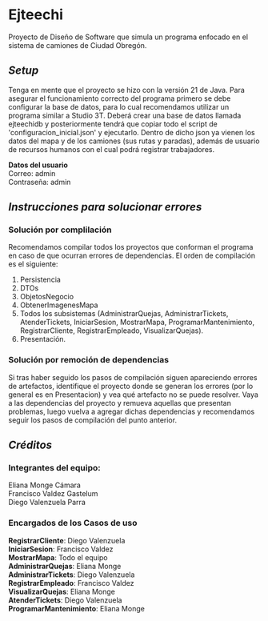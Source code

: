 # **Ejteechi**
Proyecto de Diseño de Software que simula un programa enfocado en el sistema de camiones de Ciudad Obregón.
## ***Setup***
Tenga en mente que el proyecto se hizo con la versión 21 de Java. Para asegurar el funcionamiento correcto del programa primero se debe configurar la base de datos, para lo cual recomendamos utilizar un programa similar a Studio 3T. Deberá crear una base de datos llamada ejteechidb y posteriormente tendrá que copiar todo el script de 'configuracion_inicial.json' y ejecutarlo. Dentro de dicho json ya vienen los datos del mapa y de los camiones (sus rutas y paradas), además de usuario de recursos humanos con el cual podrá registrar trabajadores.  

**Datos del usuario**  
Correo: admin  
Contraseña: admin
## ***Instrucciones para solucionar errores***
### **Solución por complilación**
Recomendamos compilar todos los proyectos que conforman el programa en caso de que ocurran errores de dependencias. El orden de compilación es el siguiente:
1. Persistencia
2. DTOs
3. ObjetosNegocio
4. ObtenerImagenesMapa
5. Todos los subsistemas (AdministrarQuejas, AdministrarTickets, AtenderTickets, IniciarSesion, MostrarMapa, ProgramarMantenimiento, RegistrarCliente, RegistrarEmpleado, VisualizarQuejas).
6. Presentación.

### **Solución por remoción de dependencias**
Si tras haber seguido los pasos de compilación siguen apareciendo errores de artefactos, identifique el proyecto donde se generan los errores (por lo general es en Presentacion) y vea qué artefacto no se puede resolver. Vaya a las dependencias del proyecto y remueva aquellas que presentan problemas, luego vuelva a agregar dichas dependencias y recomendamos seguir los pasos de compilación del punto anterior.

## ***Créditos***
### **Integrantes del equipo:**
Eliana Monge Cámara  
Francisco Valdez Gastelum  
Diego Valenzuela Parra  

### **Encargados de los Casos de uso**
**RegistrarCliente**: Diego Valenzuela  
**IniciarSesion**: Francisco Valdez  
**MostrarMapa**: Todo el equipo  
**AdministrarQuejas**: Eliana Monge  
**AdministrarTickets**: Diego Valenzuela  
**RegistrarEmpleado**: Francisco Valdez  
**VisualizarQuejas**: Eliana Monge  
**AtenderTickets**: Diego Valenzuela  
**ProgramarMantenimiento**: Eliana Monge  
